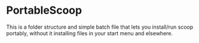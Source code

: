 # PortableScoop

This is a folder structure and simple batch file that lets you install/run scoop portably, without it installing files in your start menu and elsewhere.
